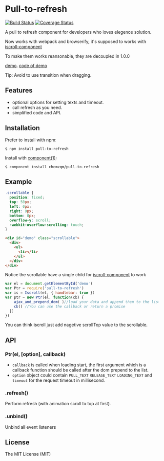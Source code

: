 # Pull-to-refresh

  [![Build Status](https://secure.travis-ci.org/chemzqm/pull-to-refresh.svg)](http://travis-ci.org/chemzqm/pull-to-refresh)
  [![Coverage Status](https://coveralls.io/repos/chemzqm/pull-to-refresh/badge.svg?branch=master&service=github)](https://coveralls.io/github/chemzqm/pull-to-refresh?branch=master)

  A pull to refresh component for developers who loves elegence solution.

  Now works with webpack and browserify, it's supposed to works with [iscroll-component](https://github.com/chemzqm/iscroll)

  To make them works reansonable, they are decoupled in 1.0.0

  [demo](http://chemzqm.github.io/pull-to-refresh).
  [code of demo](https://github.com/chemzqm/pull-to-refresh/blob/gh-pages/index.js)

  Tip: Avoid to use transition when dragging.

## Features

* optional options for setting texts and timeout.
* call refresh as you need.
* simplified code and API.

## Installation

  Prefer to install with npm:

    $ npm install pull-to-refresh

  Install with [component(1)](http://component.io):

    $ component install chemzqm/pull-to-refresh

## Example
``` css
.scrollable {
  position: fixed;
  top: 50px;
  left: 0px;
  right: 0px;
  bottom: 0px;
  overflow-y: scroll;
  -webkit-overflow-scrolling: touch;
}
```
``` html
<div id="demo" class="scrollable">
  <div>
    <ul>
      <li></li>
    </ul>
  </div>
</div>
```
Notice the scrollable have a single child for [iscroll-component](https://github.com/chemzqm/iscroll) to work

``` js
var el = document.getElementById('demo')
var Ptr = require('pull-to-refresh')
var is = Iscroll(el, { handlebar: true })
var ptr = new Ptr(el, function(cb) {
    ajax_and_prepend_dom( )//load your data and append them to the list
    cb() //You can use the callback or return a promise
  })
})
```
You can think iscroll just add nagetive scrollTop value to the scrollable.

## API

### Ptr(el, [option], callback)

* `callback` is called when loading start, the first argument which is a callback function should be called after the dom prepend to the list.
* `option` object could contain `PULL_TEXT` `RELEASE_TEXT` `LOADING_TEXT` and `timeout` for the request timeout in millisecond.

### .refresh()

Perform refresh (with animation scroll to top at first).

### .unbind()

Unbind all event listeners

## License

  The MIT License (MIT)
